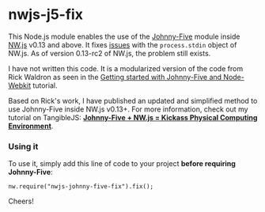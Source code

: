 # nwjs-j5-fix

This Node.js module enables the use of the [Johnny-Five](http://johnny-five.io/) module inside 
[NW.js](http://nwjs.io/) v0.13 and above. It fixes [issues](https://github.com/nwjs/nw.js/issues/586) 
with the `process.stdin` object of NW.js. As of version 0.13-rc2 of NW.js, the problem still exists. 

I have not written this code. It is a modularized version of the code from Rick Waldron as seen in 
the [Getting started with Johnny-Five and Node-Webkit](https://github.com/rwaldron/johnny-five/wiki/Getting-started-with-Johnny-Five-and-Node-Webkit#writing-the-hook)
tutorial.

Based on Rick's work, I have published an updated and simplified method to use Johnny-Five inside 
NW.js v0.13+. For more information, check out my tutorial on TangibleJS: 
**[Johnny-Five + NW.js = Kickass Physical Computing Environment](http://tangiblejs.com/?p=2020)**.

### Using it

To use it, simply add this line of code to your project **before requiring Johnny-Five**:

    nw.require("nwjs-johnny-five-fix").fix();

Cheers!
